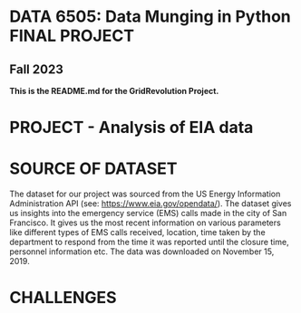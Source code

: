 # DATA 6505: Data Munging in Python FINAL PROJECT 
## Fall 2023
__This is the README.md for the GridRevolution Project.__

# PROJECT - Analysis of EIA data

# SOURCE OF DATASET

The dataset for our project was sourced from the US Energy Information Administration API (see: https://www.eia.gov/opendata/). The dataset gives us insights into the emergency service (EMS) calls made in the city of San Francisco. It gives us the most recent 
information on various parameters like different types of EMS calls received, location, time taken by the department to respond from the time it was reported until the closure time, personnel information etc. The data was downloaded on November 15, 2019.

# CHALLENGES
